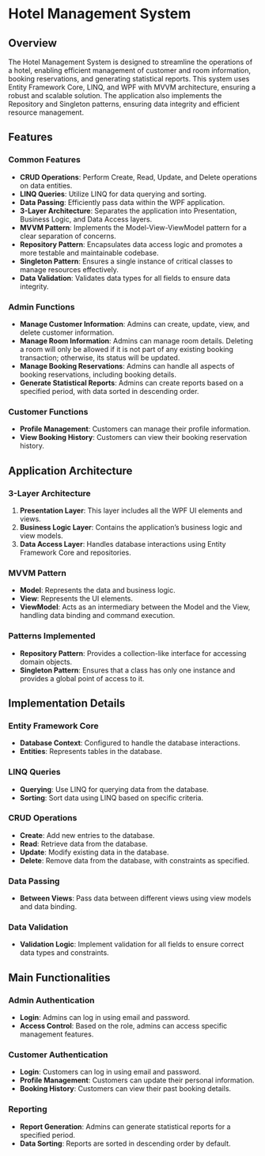 # Hotel Management System

## Overview

The Hotel Management System is designed to streamline the operations of a hotel, enabling efficient management of customer and room information, booking reservations, and generating statistical reports. This system uses Entity Framework Core, LINQ, and WPF with MVVM architecture, ensuring a robust and scalable solution. The application also implements the Repository and Singleton patterns, ensuring data integrity and efficient resource management.

## Features

### Common Features

- **CRUD Operations**: Perform Create, Read, Update, and Delete operations on data entities.
- **LINQ Queries**: Utilize LINQ for data querying and sorting.
- **Data Passing**: Efficiently pass data within the WPF application.
- **3-Layer Architecture**: Separates the application into Presentation, Business Logic, and Data Access layers.
- **MVVM Pattern**: Implements the Model-View-ViewModel pattern for a clear separation of concerns.
- **Repository Pattern**: Encapsulates data access logic and promotes a more testable and maintainable codebase.
- **Singleton Pattern**: Ensures a single instance of critical classes to manage resources effectively.
- **Data Validation**: Validates data types for all fields to ensure data integrity.

### Admin Functions

- **Manage Customer Information**: Admins can create, update, view, and delete customer information.
- **Manage Room Information**: Admins can manage room details. Deleting a room will only be allowed if it is not part of any existing booking transaction; otherwise, its status will be updated.
- **Manage Booking Reservations**: Admins can handle all aspects of booking reservations, including booking details.
- **Generate Statistical Reports**: Admins can create reports based on a specified period, with data sorted in descending order.

### Customer Functions

- **Profile Management**: Customers can manage their profile information.
- **View Booking History**: Customers can view their booking reservation history.

## Application Architecture

### 3-Layer Architecture

1. **Presentation Layer**: This layer includes all the WPF UI elements and views.
2. **Business Logic Layer**: Contains the application’s business logic and view models.
3. **Data Access Layer**: Handles database interactions using Entity Framework Core and repositories.

### MVVM Pattern

- **Model**: Represents the data and business logic.
- **View**: Represents the UI elements.
- **ViewModel**: Acts as an intermediary between the Model and the View, handling data binding and command execution.

### Patterns Implemented

- **Repository Pattern**: Provides a collection-like interface for accessing domain objects.
- **Singleton Pattern**: Ensures that a class has only one instance and provides a global point of access to it.

## Implementation Details

### Entity Framework Core

- **Database Context**: Configured to handle the database interactions.
- **Entities**: Represents tables in the database.

### LINQ Queries

- **Querying**: Use LINQ for querying data from the database.
- **Sorting**: Sort data using LINQ based on specific criteria.

### CRUD Operations

- **Create**: Add new entries to the database.
- **Read**: Retrieve data from the database.
- **Update**: Modify existing data in the database.
- **Delete**: Remove data from the database, with constraints as specified.

### Data Passing

- **Between Views**: Pass data between different views using view models and data binding.

### Data Validation

- **Validation Logic**: Implement validation for all fields to ensure correct data types and constraints.

## Main Functionalities

### Admin Authentication

- **Login**: Admins can log in using email and password.
- **Access Control**: Based on the role, admins can access specific management features.

### Customer Authentication

- **Login**: Customers can log in using email and password.
- **Profile Management**: Customers can update their personal information.
- **Booking History**: Customers can view their past booking details.

### Reporting

- **Report Generation**: Admins can generate statistical reports for a specified period.
- **Data Sorting**: Reports are sorted in descending order by default.
